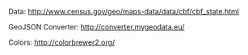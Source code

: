 Data: http://www.census.gov/geo/maps-data/data/cbf/cbf_state.html

GeoJSON Converter: http://converter.mygeodata.eu/

Colors: http://colorbrewer2.org/
